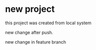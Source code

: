 # new project

this project was created from local system

new change after push.

new change in feature branch